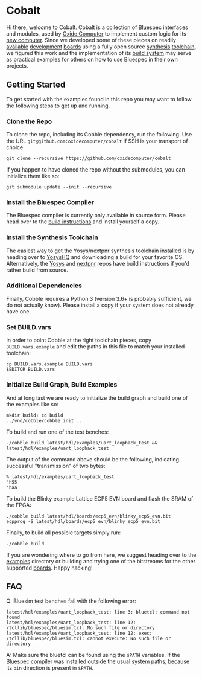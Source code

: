 # Cobalt

Hi there, welcome to Cobalt. Cobalt is a collection of [Bluespec](https://github.com/B-Lang-org/bsc)
interfaces and modules, used by [Oxide Computer](https://github.com/oxidecomputer) to implement
custom logic for its [new computer](https://www.youtube.com/watch?v=vvZA9n3e5pc). Since we developed
some of these pieces on readily
[available](https://www.latticesemi.com/products/developmentboardsandkits/ecp5evaluationboard)
[development](https://radiona.org/ulx3s/) [boards](https://www.latticesemi.com/icestick) using a
fully open source [synthesis](https://github.com/YosysHQ/yosys)
[toolchain](https://github.com/YosysHQ/nextpnr), we figured this work and the implementation of its
[build system](https://github.com/cbiffle/cobble-build) may serve as practical examples for others
on how to use Bluespec in their own projects.

## Getting Started

To get started with the examples found in this repo you may want to follow the following steps to
get up and running.

### Clone the Repo

To clone the repo, including its Cobble dependency, run the following. Use the URL
```git@github.com:oxidecomputer/cobalt``` if SSH is your transport of choice.
```
git clone --recursive https://github.com/oxidecomputer/cobalt
```

If you happen to have cloned the repo without the submodules, you can initialize them like so:
```
git submodule update --init --recursive
```

### Install the Bluespec Compiler

The Bluespec compiler is currently only available in source form. Please head over to the [build
instructions](https://github.com/B-Lang-org/bsc#compiling-bsc-from-source) and install yourself a
copy.

### Install the Synthesis Toolchain

The easiest way to get the Yosys/nextpnr synthesis toolchain installed is by heading over to
[YosysHQ](https://github.com/YosysHQ/fpga-toolchain) and downloading a build for your favorite OS.
Alternatively, the [Yosys](https://github.com/YosysHQ/yosys) and
[nextpnr](https://github.com/YosysHQ/nextpnr) repos have build instructions if you'd rather build
from source.

### Additional Dependencies

Finally, Cobble requires a Python 3 (version 3.6+ is probably sufficient, we do not actually know).
Please install a copy if your system does not already have one.

### Set BUILD.vars

In order to point Cobble at the right toolchain pieces, copy ```BUILD.vars.example``` and edit the
paths in this file to match your installed toolchain:
```
cp BUILD.vars.example BUILD.vars
$EDITOR BUILD.vars
```

### Initialize Build Graph, Build Examples

And at long last we are ready to initialize the build graph and build one of the examples like so:
```
mkdir build; cd build
../vnd/cobble/cobble init ..
```

To build and run one of the test benches:
```
./cobble build latest/hdl/examples/uart_loopback_test && latest/hdl/examples/uart_loopback_test
```

The output of the command above should be the following, indicating successful "transmission" of two
bytes:
```
% latest/hdl/examples/uart_loopback_test
'h55
'haa
```

To build the Blinky example Lattice ECP5 EVN board and flash the SRAM of the FPGA:
```
./cobble build latest/hdl/boards/ecp5_evn/blinky_ecp5_evn.bit
ecpprog -S latest/hdl/boards/ecp5_evn/blinky_ecp5_evn.bit
```

Finally, to build all possible targets simply run:
```
./cobble build
```

If you are wondering where to go from here, we suggest heading over to the [examples](hdl/examples)
directory or building and trying one of the bitstreams for the other supported [boards](hdl/boards).
Happy hacking!

## FAQ

Q: Bluesim test benches fail with the following error:
```
latest/hdl/examples/uart_loopback_test: line 3: bluetcl: command not found
latest/hdl/examples/uart_loopback_test: line 12: /tcllib/bluespec/bluesim.tcl: No such file or directory
latest/hdl/examples/uart_loopback_test: line 12: exec: /tcllib/bluespec/bluesim.tcl: cannot execute: No such file or directory
```

A: Make sure the bluetcl can be found using the ```$PATH``` variables. If the Bluespec compiler was
installed outside the usual system paths, because its ```bin``` direction is present in ```$PATH```.
